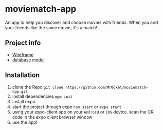 # moviematch-app

An app to help you discover and choose movies with friends. When you and your friends like the same movie, it's a match!

## Project info

- [Wireframe](https://wireframepro.mockflow.com/view/Mb154b8103fbc27f9c5278251fb67604f1610192783846)
- [database model](https://dbdiagram.io/d/5ffad93a80d742080a35aede)

## Installation

1. clone the Repo
   `git clone https://github.com/Mr0cket/moviematch-app.git`
2. Install dependencies `npm init`
3. install expo
4. start the project through expo `npm start` or `expo start`
5. using your expo-client app on your `Android` or `IOS` device, scan the QR code in the expo client browser window
6. use the app!

##
